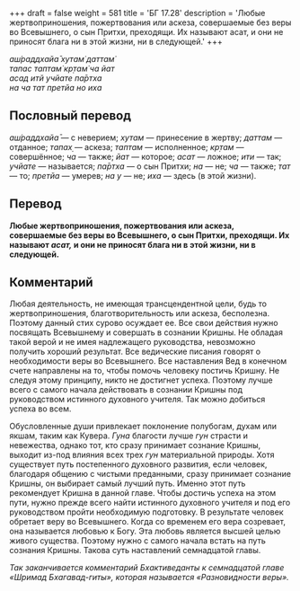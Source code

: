 +++
draft = false
weight = 581
title = 'БГ 17.28'
description = 'Любые жертвоприношения, пожертвования или аскеза, совершаемые без веры во Всевышнего, о сын Притхи, преходящи. Их называют асат, и они не приносят блага ни в этой жизни, ни в следующей.'
+++

_аш́раддхайа̄ хутам̇ даттам̇  
тапас таптам̇ кр̣там̇ ча йат  
асад итй учйате па̄ртха  
на ча тат претйа но иха_

## Пословный перевод

_аш́раддхайа̄_ — с неверием; _хутам_ — принесение в жертву; _даттам_ — отданное; _тапах̣_ — аскеза; _таптам_ — исполненное; _кр̣там_ — совершённое; _ча_ — также; _йат_ — которое; _асат_ — ложное; _ити_ — так; _учйате_ — называется; _па̄ртха_ — о сын Притхи; _на_ — не; _ча_ — также; _тат_ — то; _претйа_ — умерев; _на_ _у_ — не; _иха_ — здесь (в этой жизни).

## Перевод

**Любые жертвоприношения, пожертвования или аскеза, совершаемые без веры во Всевышнего, о сын Притхи, преходящи. Их называют _асат,_ и они не приносят блага ни в этой жизни, ни в следующей.**

## Комментарий

Любая деятельность, не имеющая трансцендентной цели, будь то жертвоприношения, благотворительность или аскеза, бесполезна. Поэтому данный стих сурово осуждает ее. Все свои действия нужно посвящать Всевышнему и совершать в сознании Кришны. Не обладая такой верой и не имея надлежащего руководства, невозможно получить хороший результат. Все ведические писания говорят о необходимости веры во Всевышнего. Все наставления Вед в конечном счете направлены на то, чтобы помочь человеку постичь Кришну. Не следуя этому принципу, никто не достигнет успеха. Поэтому лучше всего с самого начала действовать в сознании Кришны под руководством истинного духовного учителя. Так можно добиться успеха во всем.

Обусловленные души привлекает поклонение полубогам, духам или якшам, таким как Кувера. _Гуна_ благости лучше _гун_ страсти и невежества, однако тот, кто сразу принимает сознание Кришны, выходит из-под влияния всех трех _гун_ материальной природы. Хотя существует путь постепенного духовного развития, если человек, благодаря общению с чистыми преданными, сразу принимает сознание Кришны, он выбирает самый лучший путь. Именно этот путь рекомендует Кришна в данной главе. Чтобы достичь успеха на этом пути, нужно прежде всего найти истинного духовного учителя и под его руководством пройти необходимую подготовку. В результате человек обретает веру во Всевышнего. Когда со временем его вера созревает, она называется любовью к Богу. Эта любовь является высшей целью живого существа. Поэтому нужно с самого начала встать на путь сознания Кришны. Такова суть наставлений семнадцатой главы.

_Так заканчивается комментарий Бхактиведанты к семнадцатой главе «Шримад Бхагавад-гиты», которая называется «Разновидности веры»._
